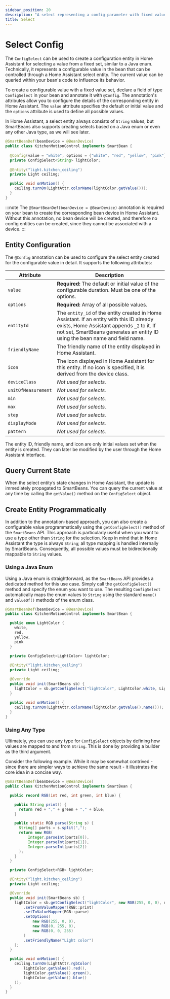 ```yaml
---
sidebar_position: 20
description: "A select representing a config parameter with fixed values (enum)."
title: Select
---
```


# Select Config

The `ConfigSelect` can be used to create a configuration entity in Home Assistant for selecting a value from a fixed set, 
similar to a Java enum. Technically, it represents a configurable value in the bean that can be controlled through a Home
Assistant select entity. The current value can be queried within your bean's code to influence its behavior.

To create a configurable value with a fixed value set, declare a field of type `ConfigSelect` in your bean and annotate 
it with `@Config`. The annotation's attributes allow you to configure the details of the corresponding entity in Home 
Assistant. The `value` attribute specifies the default or initial value and the `options` attribute is used to define 
all possible values.  

In Home Assistant, a select entity always consists of `String` values, but SmartBeans also supports creating selects 
based on a Java enum or even any other Java type, as we will see later.  

````java
@SmartBeanDef(beanDevice = @BeanDevice)
public class KitchenMotionControl implements SmartBean {
  
  @Config(value = "white", options = {"white", "red", "yellow", "pink"})
  private ConfigSelect<String> lightColor;
  
  @Entity("light.kitchen_ceiling")
  private Light ceiling;

  public void onMotion() {
    ceiling.turnOn(LightAttr.colorName(lightColor.getValue()));
  }
}
````

:::note
The `@SmartBeanDef(beanDevice = @BeanDevice)` annotation is required on your bean to create the corresponding bean device 
in Home Assistant. Without this annotation, no bean device will be created, and therefore no config entities can be 
created, since they cannot be associated with a device.
:::

## Entity Configuration

The `@Config` annotation can be used to configure the select entity created for the configurable value in detail. It
supports the following attributes:

| Attribute           | Description                                                                                                                                                                                                             |
|---------------------|-------------------------------------------------------------------------------------------------------------------------------------------------------------------------------------------------------------------------|
| `value`             | **Required:** The default or initial value of the configurable duration. Must be one of the options.                                                                                                                    |
| `options`           | **Required:** Array of all possible values.                                                                                                                                                                             |
| `entityId`          | The `entity_id` of the entity created in Home Assistant. If an entity with this ID already exists, Home Assistant appends `_2` to it. If not set, SmartBeans generates an entity ID using the bean name and field name. |
| `friendlyName`      | The friendly name of the entity displayed in Home Assistant.                                                                                                                                                            |
| `icon`              | The icon displayed in Home Assistant for this entity. If no icon is specified, it is derived from the device class.                                                                                                     |
| `deviceClass`       | _Not used for selects._                                                                                                                                                                                                 |
| `unitOfMeasurement` | _Not used for selects._                                                                                                                                                                                                 |
| `min`               | _Not used for selects._                                                                                                                                                                                                 |
| `max`               | _Not used for selects._                                                                                                                                                                                                 |
| `step`              | _Not used for selects._                                                                                                                                                                                                 |
| `displayMode`       | _Not used for selects._                                                                                                                                                                                                 |
| `pattern`           | _Not used for selects._                                                                                                                                                                                                 |

The entity ID, friendly name, and icon are only initial values set when the entity is created. They can later be 
modified by the user through the Home Assistant interface.

## Query Current State

When the select entity’s state changes in Home Assistant, the update is immediately propagated to SmartBeans. You can 
query the current value at any time by calling the `getValue()` method on the `ConfigSelect` object.

## Create Entity Programmatically

In addition to the annotation-based approach, you can also create a configurable value programmatically using the 
`getConfigSelect()` method of the `SmartBeans` API. This approach is particularly useful when you want to use a type 
other than `String` for the selection. Keep in mind that in Home Assistant the type is always `String`; all type mapping
is handled internally by SmartBeans. Consequently, all possible values must be bidirectionally mappable to `String`
values.

### Using a Java Enum

Using a Java enum is straightforward, as the `SmartBeans` API provides a dedicated method for this use case. Simply call
the `getConfigSelect()` method and specify the enum you want to use. The resulting `ConfigSelect` automatically maps the
enum values to `String` using the standard `name()` and `valueOf()` methods of the enum class.  

````java
@SmartBeanDef(beanDevice = @BeanDevice)
public class KitchenMotionControl implements SmartBean {

  public enum LightColor {
    white,
    red,
    yellow,
    pink
  }
  
  private ConfigSelect<LightColor> lightColor;

  @Entity("light.kitchen_ceiling")
  private Light ceiling;

  @Override
  public void init(SmartBeans sb) {
    lightColor = sb.getConfigSelect("lightColor", LightColor.white, LightColor.class);
  }
  
  public void onMotion() {
    ceiling.turnOn(LightAttr.colorName(lightColor.getValue().name()));
  }
}
````

### Using Any Type

Ultimately, you can use any type for `ConfigSelect` objects by defining how values are mapped to and from `String`. This
is done by providing a builder as the third argument.  

Consider the following example. While it may be somewhat contrived - since there are simpler ways to achieve the same
result - it illustrates the core idea in a concise way.  

````java
@SmartBeanDef(beanDevice = @BeanDevice)
public class KitchenMotionControl implements SmartBean {

  public record RGB(int red, int green, int blue) {

    public String print() {
      return red + "," + green + "," + blue;
    }

    public static RGB parse(String s) {
      String[] parts = s.split(",");
      return new RGB(
          Integer.parseInt(parts[0]), 
          Integer.parseInt(parts[1]), 
          Integer.parseInt(parts[2])
      );
    }
  }

  private ConfigSelect<RGB> lightColor;

  @Entity("light.kitchen_ceiling")
  private Light ceiling;

  @Override
  public void init(SmartBeans sb) {
    lightColor = sb.getConfigSelect("lightColor", new RGB(255, 0, 0), def -> def
        .setFromValueMapper(RGB::print)
        .setToValueMapper(RGB::parse)
        .setOptions(
            new RGB(255, 0, 0),
            new RGB(0, 255, 0),
            new RGB(0, 0, 255)
        )
        .setFriendlyName("Light color")
    );
  }

  public void onMotion() {
    ceiling.turnOn(LightAttr.rgbColor(
        lightColor.getValue().red(),
        lightColor.getValue().green(),
        lightColor.getValue().blue()
    ));
  }
}
````



